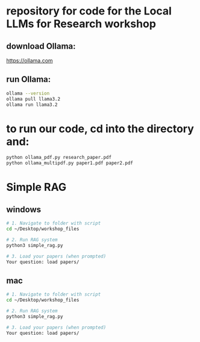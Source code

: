 # repository for code for the Local LLMs for Research workshop

## download Ollama:
https://ollama.com

## run Ollama:

```bash
ollama --version
ollama pull llama3.2
ollama run llama3.2
```

# to run our code, cd into the directory and:
```bash
python ollama_pdf.py research_paper.pdf
python ollama_multipdf.py paper1.pdf paper2.pdf 

```

# Simple RAG

## windows
```bash
# 1. Navigate to folder with script
cd ~/Desktop/workshop_files

# 2. Run RAG system
python3 simple_rag.py

# 3. Load your papers (when prompted)
Your question: load papers/
```

## mac
```bash
# 1. Navigate to folder with script
cd ~/Desktop/workshop_files

# 2. Run RAG system
python3 simple_rag.py

# 3. Load your papers (when prompted)
Your question: load papers/
```
